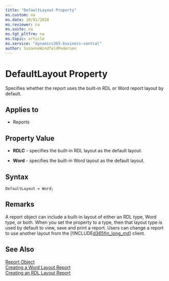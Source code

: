 ```yaml
---
title: "DefaultLayout Property"
ms.custom: na
ms.date: 10/01/2020
ms.reviewer: na
ms.suite: na
ms.tgt_pltfrm: na
ms.topic: article
ms.service: "dynamics365-business-central"
author: SusanneWindfeldPedersen
---
```


# DefaultLayout Property
Specifies whether the report uses the built-in RDL or Word report layout by default.  
  
## Applies to  
  
- Reports  
  
## Property Value  
  
- **RDLC** - specifies the built-in RDL layout as the default layout.  
  
- **Word** - specifies the built-in Word layout as the default layout. 

## Syntax
```
DefaultLayout = Word;
``` 
  
## Remarks  
A report object can include a built-in layout of either an RDL type, Word type, or both. When you set the property to a type, then that layout type is used by default to view, save and print a report. Users can change a report to use another layout from the [!INCLUDE[d365fin_long_md](../includes/d365fin_long_md.md)] client.  
 <!-- 
 For more information, see [Built-in and Custom Report Layouts](Designing-Report-Layouts-from-the-Microsoft-Dynamics-NAV-Development-Environment.md#BuiltinCustomLayouts). 
  -->
## See Also  

[Report Object](../devenv-report-object.md)  
[Creating a Word Layout Report](../devenv-howto-report-layout.md)  
[Creating an RDL Layout Report](../devenv-howto-rdl-report-layout.md)  

 <!--
 [Designing Report Layouts from the Microsoft Dynamics NAV Development Environment](Designing-Report-Layouts-from-the-Microsoft-Dynamics-NAV-Development-Environment.md)   
 [How to. Specify the Default Built-in Report Layout](How-to.-Specify-the-Default-Built-in-Report-Layout.md)
 -->